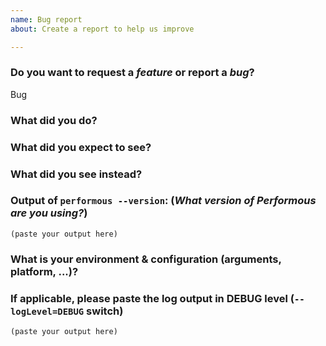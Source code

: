 ```yaml
---
name: Bug report
about: Create a report to help us improve

---
```


<!--
DO NOT FILE ISSUES FOR GENERAL SUPPORT QUESTIONS.

The issue tracker is for reporting bugs and feature requests only.
For end-user related support questions, please refer to one of the following:

- Discord Channel General: https://discord.gg/NS3m3ad

-->


### Do you want to request a *feature* or report a *bug*?

Bug

### What did you do?

<!--

HOW TO WRITE A GOOD BUG REPORT?

- Respect the issue template as much as possible.
- The title should be short and descriptive.
- Explain the conditions which led you to report this issue: the context.
- The context should lead to something, an idea or a problem that you’re facing.
- Remain clear and concise.
- Format your messages to help the reader focus on what matters and understand the structure of your message, use Markdown syntax https://help.github.com/articles/github-flavored-markdown

-->

### What did you expect to see?



### What did you see instead?



### Output of `performous --version`: (_What version of Performous are you using?_)

```
(paste your output here)
```

### What is your environment & configuration (arguments, platform, ...)?

<!--
Add more configuration information here.
-->


### If applicable, please paste the log output in DEBUG level (`--logLevel=DEBUG` switch)

```
(paste your output here)
```
